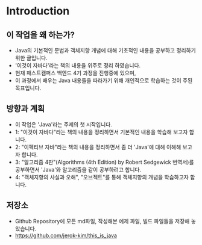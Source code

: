 # Introduction

## 이 작업을 왜 하는가?

- Java의 기본적인 문법과 객체지향 개념에 대해 기초적인 내용을 공부하고 정리하기 위한 글입니다.
- '이것이 자바다'라는 책의 내용을 위주로 정리 하였습니다.
- 현재 패스트캠퍼스 백엔드 4기 과정을 진행중에 있으며,
- 이 과정에서 배우는 Java 내용들을 따라가기 위해 개인적으로 학습하는 것이 주된 목표입니다.

## 방향과 계획

- 이 작업은 'Java'라는 주제의 첫 시작입니다.
- 1: "이것이 자바다"라는 책의 내용을 정리하면서 기본적인 내용을 학습해 보고자 합니다.
- 2: "이펙티브 자바"라는 책의 내용을 정리하면서 좀 더 'Java'에 대해 이해해 보고자 합니다.
- 3: "알고리즘 4판"(Algorithms (4th Edition) by Robert Sedgewick 번역서)를 공부하면서 'Java'와 알고리즘을 같이 공부하려고 합니다.
- 4: "객체지향의 사실과 오해", "오브젝트"를 통해 객체지향의 개념을 학습하고자 합니다.

## 저장소

- Github Repository에 모든 md파일, 작성해본 예제 파일, 빌드 파일들을 저장해 놓았습니다. 
- https://github.com/jerok-kim/this_is_java